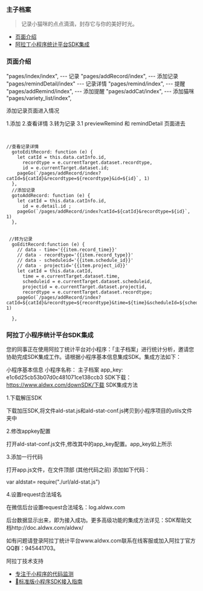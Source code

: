 <!--
 * @Description: In User Settings Edit
 * @Author: mavis.yang
 * @Date: 2019-08-01 18:33:43
 * @LastEditTime: 2019-09-06 18:14:58
 * @LastEditors: Please set LastEditors
 -->

### 主子档案

> 记录小猫咪的点点滴滴，封存它与你的美好时光。

- [页面介绍](#页面介绍)
- [阿拉丁小程序统计平台SDK集成](#阿拉丁小程序统计平台SDK集成)

### 页面介绍

"pages/index/index",          --- 记录
"pages/addRecord/index",      --- 添加记录
"pages/remindDetail/index"    --- 记录详情
"pages/remind/index",         --- 提醒
"pages/addRemind/index",        --- 添加提醒
"pages/addCat/index",         --- 添加猫咪
"pages/variety_list/index",


添加记录页面进入情况

1.添加
2.查看详情
3.转为记录
3.1  previewRemind 和 remindDetail 页面进去 

```


//查看记录详情
  gotoEditRecord: function (e) {
    let catId = this.data.catInfo.id,
      recordtype = e.currentTarget.dataset.recordtype,
      id = e.currentTarget.dataset.id;
    pageGo(`/pages/addRecord/index?catId=${catId}&recordtype=${recordtype}&id=${id}`, 1)
  },
  //添加记录
  gotoAddRecord: function (e) {
    let catId = this.data.catInfo.id,
      id = e.detail.id ;
    pageGo(`/pages/addRecord/index?catId=${catId}&recordtype=${id}`, 1)
  },


 //转为记录
  goEditRecord:function (e) {
    // data - time='{{item.record_time}}'
    // data - recordtype='{{item.record_type}}'
    // data - scheduleid='{{item.schedule_id}}'
    // data - projectid='{{item.project_id}}'
    let catId = this.data.catId,
      time = e.currentTarget.dataset.time,
      scheduleid = e.currentTarget.dataset.scheduleid,
      projectid = e.currentTarget.dataset.projectid,
      recordtype = e.currentTarget.dataset.recordtype;
    pageGo(`/pages/addRecord/index?catId=${catId}&recordtype=${recordtype}&time=${time}&scheduleId=${scheduleid}&projectId=${projectid}`, 1)
    
  },
```



### 阿拉丁小程序统计平台SDK集成

您的同事正在使用阿拉丁统计平台对小程序：「主子档案」进行统计分析，邀请您协助完成SDK集成工作。请根据小程序基本信息集成SDK。集成方法如下：

小程序基本信息
小程序名称： 主子档案
app_key: e1c6d25cb53b07d0c481071ce138ccb3
SDK下载： https://www.aldwx.com/downSDK/下载
SDK集成方法


1.下载解压SDK

下载加压SDK,将文件ald-stat.js和ald-stat-conf.js拷贝到小程序项目的utils文件夹中



2.修改appkey配置

打开ald-stat-conf.js文件,修改其中的app_key配置。app_key如上所示



3.添加一行代码

打开app.js文件，在文件顶部 (其他代码之前) 添加如下代码：

var aldstat= require("./url/ald-stat.js")



4.设置request合法域名

在微信后台设置request合法域名：log.aldwx.com

后台数据显示出来，即为接入成功。更多高级功能的集成方法详见：SDK帮助文档http://doc.aldwx.com/aldwx/

如有问题请登录阿拉丁统计平台www.aldwx.com联系在线客服或加入阿拉丁官方QQ群：945441703。

阿拉丁技术支持

 - [专注于小程序的代码监测](https://tj.aldwx.com/downSDK/)
 - [标准版小程序SDK接入指南](http://doc.aldwx.com/aldwx/gao-ji-gong-neng/sdkjie-ru-zhi-nan.html)

